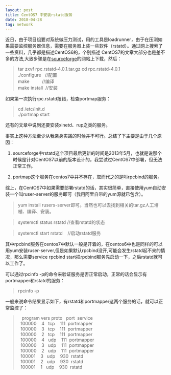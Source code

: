 ```yaml
---
layout: post
title: CentOS7 中安装rstatd服务
date: 2018-04-28 
tag: network
---
```


近日，由于项目组要对系统做压力测试，用的工具是loadrunner，由于在压测如果需要监控服务器信息，需要在服务器上装一些软件（rstatd）。通过网上搜索了一些资料，几乎都是描述CentOS6的，个别描述 CentOS7的文章大部分也是差不多的方法,大致步骤是在[sourceforge](https://sourceforge.net/projects/rstatd/)的网站上下载，然后：
>tar zxvf rpc.rstatd-4.0.1.tar.gz
>cd rpc.rstatd-4.0.1<br/>
>./configure   //配置<br/>
>make          //编译<br/>
>make install  //安装<br/>

如果第一次执行rpc.rstatd报错，检查portmap服务：
>cd /etc/init.d<br/>
>./portmap start<br/>

还有的文章中说到还要安装xinetd、rup之类的服务。

事实上这种方法至少从我亲身实践的时候并不可行。总结了下主要是由于几个原因：

1. sourceforge中rstatd这个项目最后更新的时间是2013年5月，也就是说那个时候是针对CentOS7以前的版本设计的，我尝试过CentOS7中部署，但无法正常工作。

2. portmap这个服务在centos7中并不存在，取而代之的是叫rpcbind的服务。

综上，在CentOS7中如果需要部署rstatd的话，其实很简单，直接使用yum自动安装一个叫ruser-server的服务即可（我用阿里自带的yum源就已包含）。

>yum install rusers-server即可。当然也可以去找到相关的tar.gz人工培植、编译、安装。

>systemctl status rstatd <span style="white-space:pre;"></span> //查看rstatd的状态

>systemctl start rstatd    //启动rstatd服务

其中rpcbind服务在centos7中默认一般是开着的，在centos6中也是同样的可以用yum安装ruser-server,但是如果默认rpcbind没开,可能会发生rstatd起不来的情况，那么需要service rpcbind start把rpcbind服务先启动一下，之后rstatd就可以工作了。

可以通过rpcinfo -p的命令来验证服务是否正常启动，正常的话会显示有portmapper和rstatd的服务：

>rpcinfo -p

一般来说命令结果显示如下，有rstatd和portmapper这两个服务的话，就可以正常监控了：<br/>

>   program vers proto   port  service <br/>
>   100000    4   tcp    111  portmapper<br/>
>   100000    3   tcp    111  portmapper<br/>
>   100000    2   tcp    111  portmapper<br/>
>   100000    4   udp    111  portmapper<br/>
>   100000    3   udp    111  portmapper<br/>
>   100000    2   udp    111  portmapper<br/>
>   100001    3   udp    930  rstatd<br/>
>   100001    2   udp    930  rstatd<br/>
>   100001    1   udp    930  rstatd<br/>



